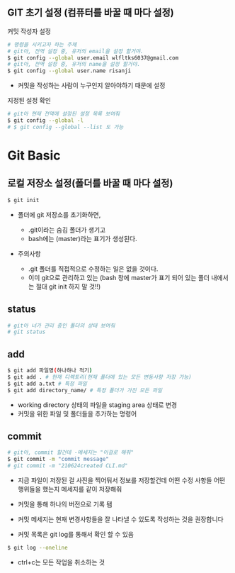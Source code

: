 ## GIT 초기 설정 (컴퓨터를 바꿀 때 마다 설정)

커밋 작성자 설정

```bash
# 명령을 시키고자 하는 주체
# git아, 전역 설정 중, 유저의 email을 설정 할거야. 
$ git config --global user.email wlfltks6037@gmail.com
# git아, 전역 설정 중, 유저의 name을 설정 할거야.
$ git config --global user.name risanji
```



- 커밋을 작성하는 사람이 누구인지 알아야하기 때문에 설정



지정된 설정 확인

```bash
# git아 현재 전역에 설정된 설정 목록 보여줘
$ git config --global -l
# $ git config --global --list 도 가능
```



# Git Basic

## 로컬 저장소 설정(폴더를 바꿀 때 마다 설정)

```bash
$ git init 
```

- 폴더에 git 저장소를 초기화하면,
  - .git이라는 숨김 폴더가 생기고 
  - bash에는 (master)라는 표기가 생성된다.

- 주의사항
  - .git 폴더를 직접적으로 수정하는 일은 없을 것이다.
  - 이미 git으로 관리하고 있는 (bash 창에 master가 표기 되어 있는 폴더 내에서는 절대 git init 하지 말 것!!)



## status

```bash
# git아 너가 관리 중인 폴더의 상태 보여줘
# git status 
```





## add

```bash
$ git add 파일명(하나하나 적기)
$ git add . # 현재 디렉토리(현재 폴더에 있는 모든 변동사항 저장 가능)
$ git add a.txt # 특정 파일
$ git add directory_name/ # 특정 폴더가 가진 모든 파일 
```

- working directory 상태의 파일을 staging area 상태로 변경
- 커밋을 위한 파일 및 폴더들을 추가하는 명령어





## commit

```bash
# git아, commit 할건데 -메세지는 "이걸로 해줘"
$ git commit -m "commit message"
# git commit -m "210624created CLI.md"
```

- 지금 파일이 저장된 걸 사진을 찍어둬서 정보를 저장할건데 어떤 수정 사항들 어떤 행위들을 했는지 메세지를 같이 저장해줘 

- 커밋을 통해 하나의 버전으로 기록 됌
- 커밋 메세지는 현재 변경사항들을 잘 나타낼 수 있도록 작성하는 것을 권장합니다 

- 커밋 목록은 git log를 통해서 확인 할 수 있음

```bash
$ git log --oneline
```





- ctrl+c는 모든 작업을 취소하는 것


